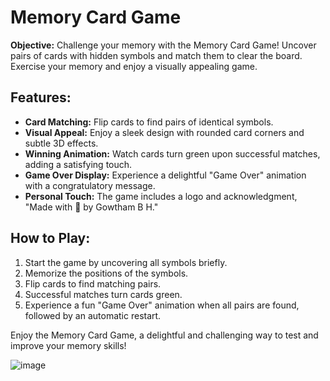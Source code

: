 # Memory Card Game

**Objective:**
Challenge your memory with the Memory Card Game! Uncover pairs of cards with hidden symbols and match them to clear the board. Exercise your memory and enjoy a visually appealing game.

## Features:
- **Card Matching:** Flip cards to find pairs of identical symbols.
- **Visual Appeal:** Enjoy a sleek design with rounded card corners and subtle 3D effects.
- **Winning Animation:** Watch cards turn green upon successful matches, adding a satisfying touch.
- **Game Over Display:** Experience a delightful "Game Over" animation with a congratulatory message.
- **Personal Touch:** The game includes a logo and acknowledgment, "Made with 💜 by Gowtham B H."

## How to Play:
1. Start the game by uncovering all symbols briefly.
2. Memorize the positions of the symbols.
3. Flip cards to find matching pairs.
4. Successful matches turn cards green.
5. Experience a fun "Game Over" animation when all pairs are found, followed by an automatic restart.

Enjoy the Memory Card Game, a delightful and challenging way to test and improve your memory skills!

![image](https://github.com/gowthambh/Memory-Master/assets/89744604/2036df09-c1c7-4a6f-b025-358a969e62a9)
